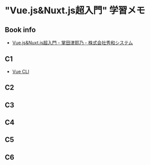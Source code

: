 # "Vue.js&Nuxt.js超入門" 学習メモ

## Book info

- [Vue.js&Nuxt.js超入門 - 掌田津耶乃 - 株式会社秀和システム](https://www.shuwasystem.co.jp/book/9784798056593.html)

## C1

- [Vue CLI](https://cli.vuejs.org/)

## C2

## C3

## C4

## C5

## C6
